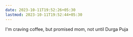 ```yaml
---
date: 2023-10-11T19:52:26+05:30
lastmod: 2023-10-11T19:52:44+05:30
---
```


I'm craving coffee, but promised mom, not until Durga Puja
